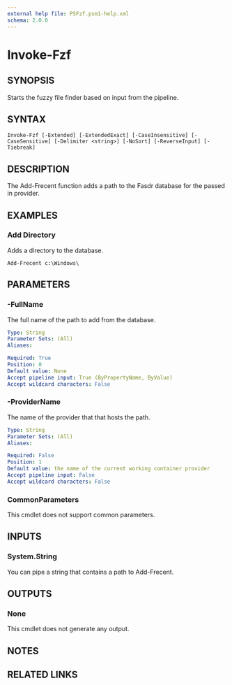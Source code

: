 ```yaml
---
external help file: PSFzf.psm1-help.xml
schema: 2.0.0
---
```


# Invoke-Fzf
## SYNOPSIS
Starts the fuzzy file finder based on input from the pipeline.
## SYNTAX

```
Invoke-Fzf [-Extended] [-ExtendedExact] [-CaseInsensitive] [-CaseSensitive] [-Delimiter <string>] [-NoSort] [-ReverseInput] [-Tiebreak] 
```

## DESCRIPTION
The Add-Frecent function adds a path to the Fasdr database for the passed in provider.
## EXAMPLES

### Add Directory
	
Adds a directory to the database.



```
Add-Frecent c:\Windows\
```

## PARAMETERS

### -FullName
The full name of the path to add from the database.

```yaml
Type: String
Parameter Sets: (All)
Aliases: 

Required: True
Position: 0
Default value: None
Accept pipeline input: True (ByPropertyName, ByValue)
Accept wildcard characters: False
```

### -ProviderName
The name of the provider that that hosts the path.

```yaml
Type: String
Parameter Sets: (All)
Aliases: 

Required: False
Position: 1
Default value: the name of the current working container provider
Accept pipeline input: False
Accept wildcard characters: False
```

### CommonParameters
This cmdlet does not support common parameters.
## INPUTS

### System.String
You can pipe a string that contains a path to Add-Frecent.
## OUTPUTS

### None
This cmdlet does not generate any output.
## NOTES

## RELATED LINKS


